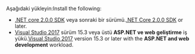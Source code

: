 <span data-ttu-id="44096-101">Aşağıdaki yükleyin:</span><span class="sxs-lookup"><span data-stu-id="44096-101">Install the following:</span></span>

* <span data-ttu-id="44096-102">[.NET core 2.0.0 SDK](https://www.microsoft.com/net/core) veya sonraki bir sürümü.</span><span class="sxs-lookup"><span data-stu-id="44096-102">[.NET Core 2.0.0 SDK](https://www.microsoft.com/net/core) or later.</span></span>
* <span data-ttu-id="44096-103">[Visual Studio 2017](https://www.visualstudio.com/downloads/) sürüm 15.3 veya üstü **ASP.NET ve web geliştirme** iş yükü.</span><span class="sxs-lookup"><span data-stu-id="44096-103">[Visual Studio 2017](https://www.visualstudio.com/downloads/) version 15.3 or later with the **ASP.NET and web development** workload.</span></span>

